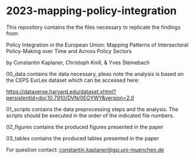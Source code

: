 # 2023-mapping-policy-integration
 
This repository contains the the files necessary to replicate the findings from: 

Policy Integration in the European Union: 
Mapping Patterns of Intersectoral Policy-Making over Time and Across Policy Sectors

by Constantin Kaplaner, Christoph Knill, & Yves Steinebach

00_data contains the data necessary, pleas note the analysis is based on the CEPS EurLex dataset which can be accessed here:

https://dataverse.harvard.edu/dataset.xhtml?persistentId=doi:10.7910/DVN/0EGYWY&version=2.0

01_scripts contains the data preprocessing steps and the analysis. The scripts should be executed in the order of the indicated file numbers.

02_figures contains the produced figures presented in the paper

03_tables contains the produced tables presented in the paper

For question contact: constantin.kaplaner@gsi.uni-muenchen.de
